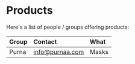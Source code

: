 # Products

Here's a list of people / groups offering products:

| Group | Contact | What |
| :--- | :--- | :--- |
| Purna | info@purnaa.com | Masks |



